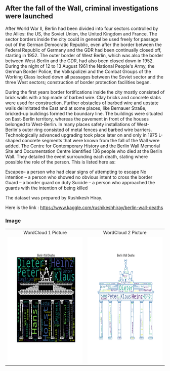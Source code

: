 ## After the fall of the Wall, criminal investigations were launched 

After World War II, Berlin had been divided into four sectors controlled by the Allies: the US, the Soviet Union, the United Kingdom and France. The sector borders inside the city could in general be used freely for passage out of the German Democratic Republic, even after the border between the Federal Republic of Germany and the GDR had been continually closed off, starting in 1952. The outer border of West Berlin, which was also the border between West-Berlin and the GDR, had also been closed down in 1952. During the night of 12 to 13 August 1961 the National People's Army, the German Border Police, the Volkspolizei and the Combat Groups of the Working Class locked down all passages between the Soviet sector and the three West sectors; construction of border protection facilities began.

During the first years border fortifications inside the city mostly consisted of brick walls with a top made of barbed wire. Clay bricks and concrete slabs were used for construction. Further obstacles of barbed wire and upstate walls delimitated the East and at some places, like Bernauer Straße, bricked-up buildings formed the boundary line. The buildings were situated on East-Berlin territory, whereas the pavement in front of the houses belonged to West-Berlin. In many places safety installations of West-Berlin's outer ring consisted of metal fences and barbed wire barriers. Technologically advanced upgrading took place later on and only in 1975 L-shaped concrete segments that were known from the fall of the Wall were added. The Centre for Contemporary History and the Berlin Wall Memorial Site and Documentation Centre identified 136 people who died at the Berlin Wall. They detailed the event surrounding each death, stating where possible the role of the person. This is listed here as:

Escapee– a person who had clear signs of attempting to escape No intention – a person who showed no obvious intent to cross the border Guard – a border guard on duty Suicide – a person who approached the guards with the intention of being killed

The dataset was prepared by Rushikesh Hiray.

Here is the link : https://www.kaggle.com/rushikeshhiray/berlin-wall-deaths

### Image

<table style="border: 0px;">
  <tr>
     <td align="center"> WordCloud 1 Picture </td>
     <td align="center"> WordCloud 2 Picture </td>
  </tr>
  <tr>
    <td><img width="400" height="400" src ="https://github.com/Rapter1990/Data-Visualization-Examples/blob/master/berlin_wall/images/image9.png"></td>
    <td><img width="400" height="400" src ="https://github.com/Rapter1990/Data-Visualization-Examples/blob/master/berlin_wall/images/image10.png"></td>
  </tr>
 </table>
